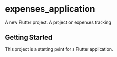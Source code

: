 # expenses_application

A new Flutter project.
A project on expenses tracking

## Getting Started

This project is a starting point for a Flutter application.
